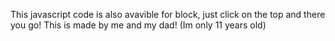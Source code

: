 This javascript code is also avavible for block, just click on the top and there you go!
This is made by me and my dad! (Im only 11 years old)
